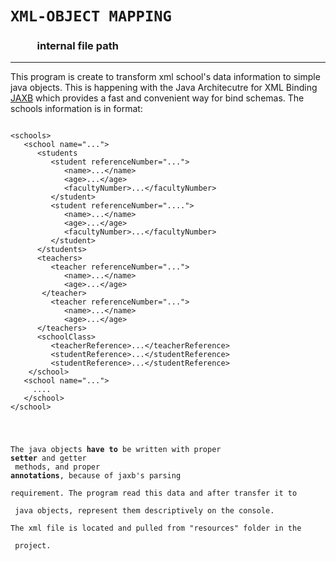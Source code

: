 # ``XML-OBJECT MAPPING``
### &nbsp; &nbsp; &nbsp; &nbsp; &nbsp; &nbsp;internal file path 
------------------------
This program is create to transform xml school's data information to simple java objects. This is happening with
the Java Architecutre for XML Binding [JAXB](http://javatpoint.com/jaxb-tutorial)  which provides a fast and convenient way for bind schemas. The schools information is in format: 
<pre>
<code>
&lt;schools&gt;
   &lt;school name="..."&gt;
      &lt;students
         &lt;student referenceNumber="..."&gt;
            &lt;name&gt;...&lt;/name&gt;
            &lt;age&gt;...&lt;/age&gt;
            &lt;facultyNumber&gt;...&lt;/facultyNumber&gt;
         &lt;/student&gt;
         &lt;student referenceNumber="...."&gt;
            &lt;name&gt;...&lt;/name&gt;
            &lt;age&gt;...&lt;/age&gt;
            &lt;facultyNumber&gt;...&lt;/facultyNumber&gt;
         &lt;/student&gt;
      &lt;/students&gt;
      &lt;teachers&gt;
         &lt;teacher referenceNumber="..."&gt;
            &lt;name&gt;...&lt;/name&gt;
            &lt;age&gt;...&lt;/age&gt;
       &lt;/teacher&gt;
         &lt;teacher referenceNumber="..."&gt;
            &lt;name>...&lt;/name&gt;
            &lt;age>...&lt;/age&gt;
      &lt;/teachers&gt;
      &lt;schoolClass&gt;
         &lt;teacherReference&gt;...&lt;/teacherReference&gt;
         &lt;studentReference&gt;...&lt;/studentReference&gt;
         &lt;studentReference&gt;...&lt;/studentReference&gt;
    &lt;/school&gt;
   &lt;school name="...">
     ....
   &lt;/school>   
&lt;/school>
</pre>

The java objects **have to** be written with proper **setter** and getter <br /> methods, and proper **annotations**, because of jaxb's parsing <br />requirement.
The program read this data and after transfer it to <br /> java objects, represent them descriptively on the console. <br />The xml file is located and pulled from "resources" folder in the <br /> project.  